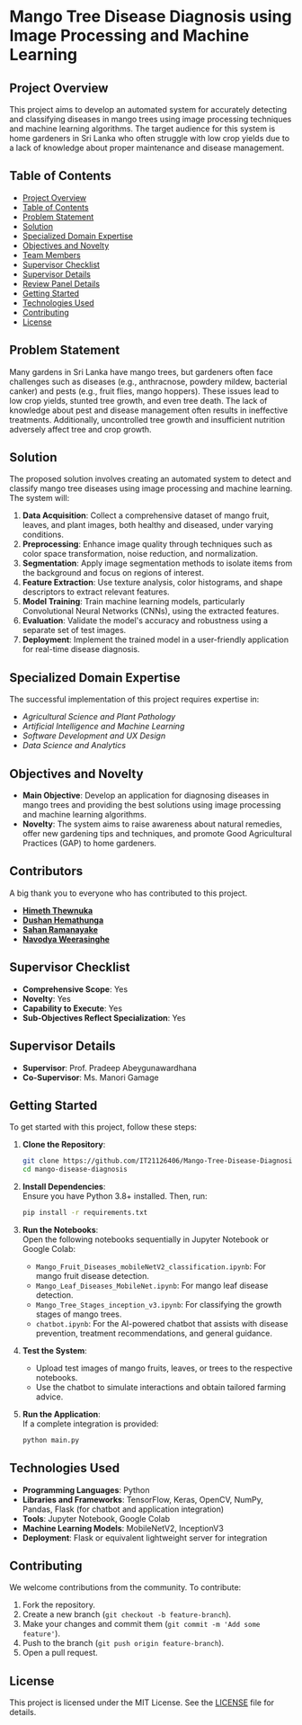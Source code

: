 # Mango Tree Disease Diagnosis using Image Processing and Machine Learning

## Project Overview

This project aims to develop an automated system for accurately detecting and classifying diseases in mango trees using image processing techniques and machine learning algorithms. The target audience for this system is home gardeners in Sri Lanka who often struggle with low crop yields due to a lack of knowledge about proper maintenance and disease management.

## Table of Contents

- [Project Overview](#project-overview)
- [Table of Contents](#table-of-contents)
- [Problem Statement](#problem-statement)
- [Solution](#solution)
- [Specialized Domain Expertise](#specialized-domain-expertise)
- [Objectives and Novelty](#objectives-and-novelty)
- [Team Members](#team-members)
- [Supervisor Checklist](#supervisor-checklist)
- [Supervisor Details](#supervisor-details)
- [Review Panel Details](#review-panel-details)
- [Getting Started](#getting-started)
- [Technologies Used](#technologies-used)
- [Contributing](#contributing)
- [License](#license)

## Problem Statement

Many gardens in Sri Lanka have mango trees, but gardeners often face challenges such as diseases (e.g., anthracnose, powdery mildew, bacterial canker) and pests (e.g., fruit flies, mango hoppers). These issues lead to low crop yields, stunted tree growth, and even tree death. The lack of knowledge about pest and disease management often results in ineffective treatments. Additionally, uncontrolled tree growth and insufficient nutrition adversely affect tree and crop growth.

## Solution

The proposed solution involves creating an automated system to detect and classify mango tree diseases using image processing and machine learning. The system will:

1. **Data Acquisition**: Collect a comprehensive dataset of mango fruit, leaves, and plant images, both healthy and diseased, under varying conditions.
2. **Preprocessing**: Enhance image quality through techniques such as color space transformation, noise reduction, and normalization.
3. **Segmentation**: Apply image segmentation methods to isolate items from the background and focus on regions of interest.
4. **Feature Extraction**: Use texture analysis, color histograms, and shape descriptors to extract relevant features.
5. **Model Training**: Train machine learning models, particularly Convolutional Neural Networks (CNNs), using the extracted features.
6. **Evaluation**: Validate the model's accuracy and robustness using a separate set of test images.
7. **Deployment**: Implement the trained model in a user-friendly application for real-time disease diagnosis.

## Specialized Domain Expertise

The successful implementation of this project requires expertise in:

- *Agricultural Science and Plant Pathology*
- *Artificial Intelligence and Machine Learning*
- *Software Development and UX Design*
- *Data Science and Analytics*

## Objectives and Novelty

- **Main Objective**: Develop an application for diagnosing diseases in mango trees and providing the best solutions using image processing and machine learning algorithms.
- **Novelty**: The system aims to raise awareness about natural remedies, offer new gardening tips and techniques, and promote Good Agricultural Practices (GAP) to home gardeners.

## Contributors

A big thank you to everyone who has contributed to this project.

- [**Himeth Thewnuka**](https://github.com/HimethThewnuka)
- [**Dushan Hemathunga**](https://github.com/IT21433788)
- [**Sahan Ramanayake**](https://github.com/IT21126406)
- [**Navodya Weerasinghe**](https://github.com/IT21111860)

## Supervisor Checklist

- **Comprehensive Scope**: Yes
- **Novelty**: Yes
- **Capability to Execute**: Yes
- **Sub-Objectives Reflect Specialization**: Yes

## Supervisor Details

- **Supervisor**: Prof. Pradeep Abeygunawardhana
- **Co-Supervisor**: Ms. Manori Gamage

## Getting Started

To get started with this project, follow these steps:

1. **Clone the Repository**:  
   ```bash
   git clone https://github.com/IT21126406/Mango-Tree-Disease-Diagnosis-using-Image-Processing-and-Machine-Learning.git
   cd mango-disease-diagnosis
   ```

2. **Install Dependencies**:  
   Ensure you have Python 3.8+ installed. Then, run:  
   ```bash
   pip install -r requirements.txt
   ```

3. **Run the Notebooks**:  
   Open the following notebooks sequentially in Jupyter Notebook or Google Colab:  
   - `Mango_Fruit_Diseases_mobileNetV2_classification.ipynb`: For mango fruit disease detection.  
   - `Mango_Leaf_Diseases_MobileNet.ipynb`: For mango leaf disease detection.  
   - `Mango_Tree_Stages_inception_v3.ipynb`: For classifying the growth stages of mango trees.  
   - `chatbot.ipynb`: For the AI-powered chatbot that assists with disease prevention, treatment recommendations, and general guidance.

4. **Test the System**:  
   - Upload test images of mango fruits, leaves, or trees to the respective notebooks.  
   - Use the chatbot to simulate interactions and obtain tailored farming advice.  

5. **Run the Application**:  
   If a complete integration is provided:  
   ```bash
   python main.py
   ```

## Technologies Used

- **Programming Languages**: Python  
- **Libraries and Frameworks**: TensorFlow, Keras, OpenCV, NumPy, Pandas, Flask (for chatbot and application integration)  
- **Tools**: Jupyter Notebook, Google Colab  
- **Machine Learning Models**: MobileNetV2, InceptionV3  
- **Deployment**: Flask or equivalent lightweight server for integration  

## Contributing

We welcome contributions from the community. To contribute:

1. Fork the repository.  
2. Create a new branch (`git checkout -b feature-branch`).  
3. Make your changes and commit them (`git commit -m 'Add some feature'`).  
4. Push to the branch (`git push origin feature-branch`).  
5. Open a pull request.  

## License

This project is licensed under the MIT License. See the [LICENSE](LICENSE) file for details.

